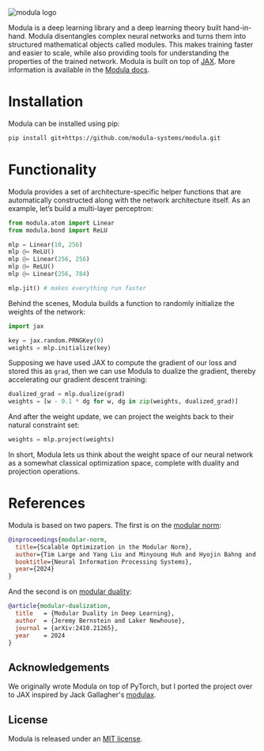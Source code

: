 <picture>
  <source media="(prefers-color-scheme: dark)" srcset="assets/modula.svg">
  <source media="(prefers-color-scheme: light)" srcset="assets/modula_light.svg">
  <img alt="modula logo" src="assets/modula.svg">
</picture>

Modula is a deep learning library and a deep learning theory built hand-in-hand. Modula disentangles complex neural networks and turns them into structured mathematical objects called modules. This makes training faster and easier to scale, while also providing tools for understanding the properties of the trained network. Modula is built on top of [JAX](https://github.com/google/jax). More information is available in the [Modula docs](https://docs.modula.systems).

# Installation

Modula can be installed using pip:

```bash
pip install git+https://github.com/modula-systems/modula.git
```

# Functionality

Modula provides a set of architecture-specific helper functions that are automatically constructed along with the network architecture itself. As an example, let’s build a multi-layer perceptron:

```python
from modula.atom import Linear
from modula.bond import ReLU

mlp = Linear(10, 256)
mlp @= ReLU()
mlp @= Linear(256, 256)
mlp @= ReLU()
mlp @= Linear(256, 784)

mlp.jit() # makes everything run faster
```

Behind the scenes, Modula builds a function to randomly initialize the weights of the network:

```python
import jax

key = jax.random.PRNGKey(0)
weights = mlp.initialize(key)
```

Supposing we have used JAX to compute the gradient of our loss and stored this as `grad`, then we can use Modula to dualize the gradient, thereby accelerating our gradient descent training:

```python
dualized_grad = mlp.dualize(grad)
weights = [w - 0.1 * dg for w, dg in zip(weights, dualized_grad)]
```

And after the weight update, we can project the weights back to their natural constraint set:

```python
weights = mlp.project(weights)
```

In short, Modula lets us think about the weight space of our neural network as a somewhat classical optimization space, complete with duality and projection operations.

# References

Modula is based on two papers. The first is on the [modular norm](https://arxiv.org/abs/2405.14813):

```bibtex
@inproceedings{modular-norm,
  title={Scalable Optimization in the Modular Norm},
  author={Tim Large and Yang Liu and Minyoung Huh and Hyojin Bahng and Phillip Isola and Jeremy Bernstein},
  booktitle={Neural Information Processing Systems},
  year={2024}
}
```

And the second is on [modular duality](https://arxiv.org/abs/2410.21265):

```bibtex
@article{modular-dualization,
  title   = {Modular Duality in Deep Learning},
  author  = {Jeremy Bernstein and Laker Newhouse},
  journal = {arXiv:2410.21265},
  year    = 2024
}
```

## Acknowledgements
We originally wrote Modula on top of PyTorch, but I ported the project over to JAX inspired by Jack Gallagher's [modulax](https://github.com/GallagherCommaJack/modulax).

## License
Modula is released under an [MIT license](/LICENSE).
